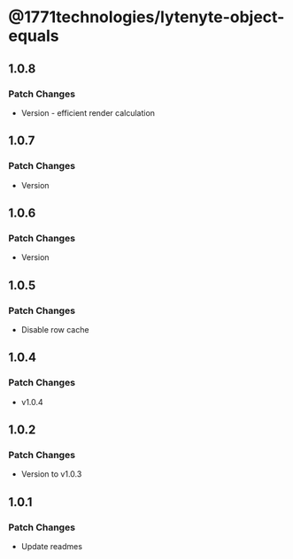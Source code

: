 # @1771technologies/lytenyte-object-equals

## 1.0.8

### Patch Changes

- Version - efficient render calculation

## 1.0.7

### Patch Changes

- Version

## 1.0.6

### Patch Changes

- Version

## 1.0.5

### Patch Changes

- Disable row cache

## 1.0.4

### Patch Changes

- v1.0.4

## 1.0.2

### Patch Changes

- Version to v1.0.3

## 1.0.1

### Patch Changes

- Update readmes
